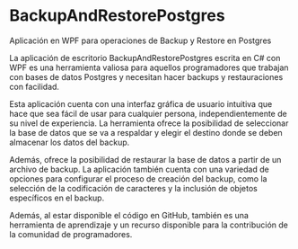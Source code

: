 # BackupAndRestorePostgres
Aplicación en WPF para operaciones de Backup y Restore en Postgres


La aplicación de escritorio BackupAndRestorePostgres escrita en C# con WPF es una herramienta valiosa para aquellos programadores que trabajan con bases de datos Postgres y necesitan hacer backups y restauraciones con facilidad.

Esta aplicación cuenta con una interfaz gráfica de usuario intuitiva que hace que sea fácil de usar para cualquier persona, independientemente de su nivel de experiencia. La herramienta ofrece la posibilidad de seleccionar la base de datos que se va a respaldar y elegir el destino donde se deben almacenar los datos del backup.

Además, ofrece la posibilidad de restaurar la base de datos a partir de un archivo de backup. La aplicación también cuenta con una variedad de opciones para configurar el proceso de creación del backup, como la selección de la codificación de caracteres y la inclusión de objetos específicos en el backup.

Además, al estar disponible el código en GitHub, también es una herramienta de aprendizaje y un recurso disponible para la contribución de la comunidad de programadores.
